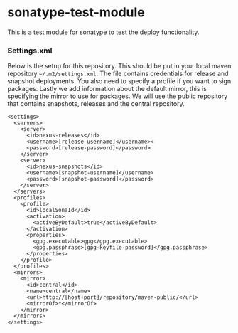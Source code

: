 # sonatype-test-module

This is a test module for sonatype to test the deploy functionality.

### Settings.xml

Below is the setup for this repository. This should be put in your local maven repository `~/.m2/settings.xml`.
The file contains credentials for release and snapshot deployments.
You also need to specify a profile if you want to sign packages.
Lastly we add information about the default mirror, this is specifying the mirror to use for packages. We will use the public repository that contains snapshots, releases and the central repository.
```
<settings>
  <servers>
    <server>
      <id>nexus-releases</id>
      <username>[release-username]</username><
      <password>[release-password]</password>
    </server>
    <server>
      <id>nexus-snapshots</id>
      <username>[snapshot-username]</username>
      <password>[snapshot-password]</password>
    </server>
  </servers>
  <profiles>
    <profile>
      <id>localSonaId</id>
      <activation>
        <activeByDefault>true</activeByDefault>
      </activation>
      <properties>
        <gpg.executable>gpg</gpg.executable>
        <gpg.passphrase>[gpg-keyfile-password]</gpg.passphrase>
      </properties>
    </profile>
  </profiles>
  <mirrors>
    <mirror>
      <id>central</id>
      <name>central</name>
      <url>http://[host+port]/repository/maven-public/</url>
      <mirrorOf>*</mirrorOf>
    </mirror>
  </mirrors>
</settings>
```
